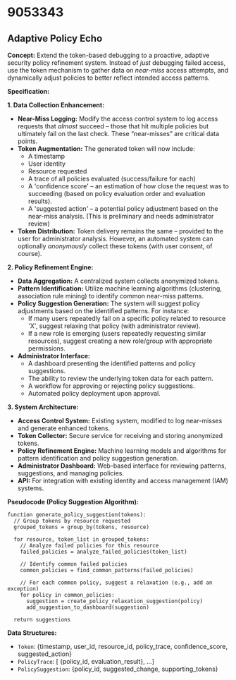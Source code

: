 # 9053343

## Adaptive Policy Echo

**Concept:** Extend the token-based debugging to a proactive, adaptive security policy refinement system. Instead of *just* debugging failed access, use the token mechanism to gather data on *near-miss* access attempts, and dynamically adjust policies to better reflect intended access patterns.

**Specification:**

**1. Data Collection Enhancement:**

*   **Near-Miss Logging:** Modify the access control system to log access requests that *almost* succeed – those that hit multiple policies but ultimately fail on the last check.  These “near-misses” are critical data points.
*   **Token Augmentation:** The generated token will now include:
    *   A timestamp
    *   User identity
    *   Resource requested
    *   A trace of all policies evaluated (success/failure for each)
    *   A 'confidence score' – an estimation of how close the request was to succeeding (based on policy evaluation order and evaluation results).
    *   A 'suggested action' – a potential policy adjustment based on the near-miss analysis. (This is preliminary and needs administrator review)
*   **Token Distribution:** Token delivery remains the same – provided to the user for administrator analysis. However, an automated system can optionally *anonymously* collect these tokens (with user consent, of course).

**2. Policy Refinement Engine:**

*   **Data Aggregation:**  A centralized system collects anonymized tokens.
*   **Pattern Identification:**  Utilize machine learning algorithms (clustering, association rule mining) to identify common near-miss patterns.
*   **Policy Suggestion Generation:** The system will suggest policy adjustments based on the identified patterns. For instance:
    *   If many users repeatedly fail on a specific policy related to resource 'X', suggest relaxing that policy (with administrator review).
    *   If a new role is emerging (users repeatedly requesting similar resources), suggest creating a new role/group with appropriate permissions.
*   **Administrator Interface:**
    *   A dashboard presenting the identified patterns and policy suggestions.
    *   The ability to review the underlying token data for each pattern.
    *   A workflow for approving or rejecting policy suggestions.
    *   Automated policy deployment upon approval.

**3. System Architecture:**

*   **Access Control System:** Existing system, modified to log near-misses and generate enhanced tokens.
*   **Token Collector:** Secure service for receiving and storing anonymized tokens.
*   **Policy Refinement Engine:** Machine learning models and algorithms for pattern identification and policy suggestion generation.
*   **Administrator Dashboard:** Web-based interface for reviewing patterns, suggestions, and managing policies.
*   **API:** For integration with existing identity and access management (IAM) systems.

**Pseudocode (Policy Suggestion Algorithm):**

```
function generate_policy_suggestion(tokens):
  // Group tokens by resource requested
  grouped_tokens = group_by(tokens, resource)

  for resource, token_list in grouped_tokens:
    // Analyze failed policies for this resource
    failed_policies = analyze_failed_policies(token_list)

    // Identify common failed policies
    common_policies = find_common_patterns(failed_policies)

    // For each common policy, suggest a relaxation (e.g., add an exception)
    for policy in common_policies:
      suggestion = create_policy_relaxation_suggestion(policy)
      add_suggestion_to_dashboard(suggestion)

  return suggestions
```

**Data Structures:**

*   `Token`: {timestamp, user_id, resource_id, policy_trace, confidence_score, suggested_action}
*   `PolicyTrace`:  [ {policy_id, evaluation_result}, ...]
*   `PolicySuggestion`: {policy_id, suggested_change, supporting_tokens}
